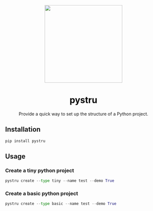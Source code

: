 <div align="center">
    <img width="250px" src="https://hsiangjenli.github.io/pystru/static/image/logo.svg">
    <h1 style="color: #000"><strong>pystru</strong></h1>
    Provide a quick way to set up the structure of a Python project.
</div>

## **Installation**
```python
pip install pystru
```

## **Usage**
### Create a tiny python project
```python
pystru create --type tiny --name test --demo True
```
### Create a basic python project
```python
pystru create --type basic --name test --demo True
```